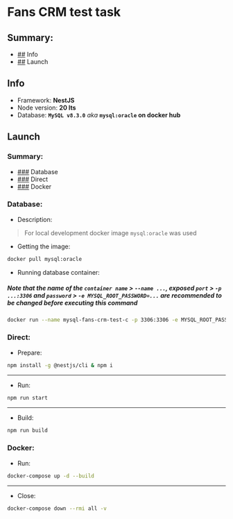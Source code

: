# Fans CRM test task
## **Summary**:
* [##](#info) Info
* [##](#launch) Launch

## Info

* Framework: **NestJS**
* Node version: **20 lts**
* Database: **`MySQL v8.3.0`** _aka_ **`mysql:oracle` on docker hub** 

## Launch
### Summary:
* [###](#database) Database
* [###](#direct) Direct
* [###](#docker) Docker

### Database:

* Description: 
> For local development docker image `mysql:oracle` was used

* Getting the image:

```bash
docker pull mysql:oracle
```

* Running database container:

##### Note that the name of the `container name` > ``--name ...``, exposed `port` > ``-p ...:3306`` and `password` > ``-e MYSQL_ROOT_PASSWORD=...`` are recommended to be changed before executing this command

```bash
docker run --name mysql-fans-crm-test-c -p 3306:3306 -e MYSQL_ROOT_PASSWORD=<custom_pwd> -d mysql:oracle
```

### Direct:
* Prepare:
    
```bash
npm install -g @nestjs/cli & npm i
```
<hr/>

* Run:

```bash
npm run start
```
<hr/>

* Build:

```bash
npm run build
```

### Docker:
* Run:

```bash
docker-compose up -d --build
```
<hr/>

* Close:

```bash
docker-compose down --rmi all -v
```

